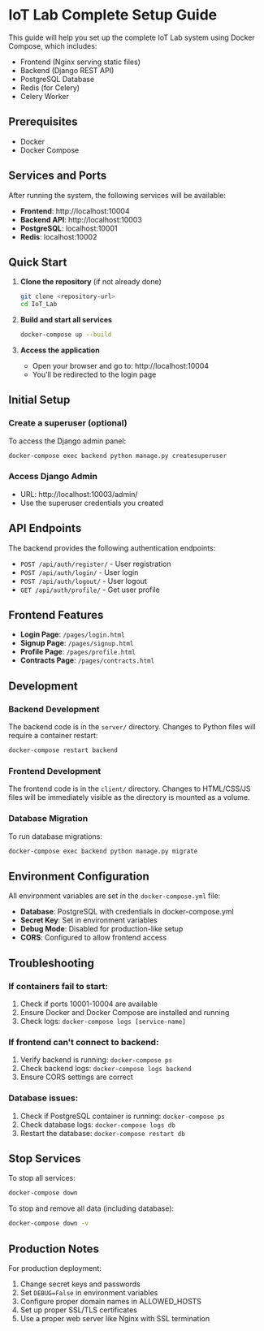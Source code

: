 # IoT Lab Complete Setup Guide

This guide will help you set up the complete IoT Lab system using Docker Compose, which includes:
- Frontend (Nginx serving static files)
- Backend (Django REST API)
- PostgreSQL Database
- Redis (for Celery)
- Celery Worker

## Prerequisites

- Docker
- Docker Compose

## Services and Ports

After running the system, the following services will be available:

- **Frontend**: http://localhost:10004
- **Backend API**: http://localhost:10003
- **PostgreSQL**: localhost:10001
- **Redis**: localhost:10002

## Quick Start

1. **Clone the repository** (if not already done)
   ```bash
   git clone <repository-url>
   cd IoT_Lab
   ```

2. **Build and start all services**
   ```bash
   docker-compose up --build
   ```

3. **Access the application**
   - Open your browser and go to: http://localhost:10004
   - You'll be redirected to the login page

## Initial Setup

### Create a superuser (optional)
To access the Django admin panel:

```bash
docker-compose exec backend python manage.py createsuperuser
```

### Access Django Admin
- URL: http://localhost:10003/admin/
- Use the superuser credentials you created

## API Endpoints

The backend provides the following authentication endpoints:

- `POST /api/auth/register/` - User registration
- `POST /api/auth/login/` - User login
- `POST /api/auth/logout/` - User logout
- `GET /api/auth/profile/` - Get user profile

## Frontend Features

- **Login Page**: `/pages/login.html`
- **Signup Page**: `/pages/signup.html`
- **Profile Page**: `/pages/profile.html`
- **Contracts Page**: `/pages/contracts.html`

## Development

### Backend Development
The backend code is in the `server/` directory. Changes to Python files will require a container restart:

```bash
docker-compose restart backend
```

### Frontend Development
The frontend code is in the `client/` directory. Changes to HTML/CSS/JS files will be immediately visible as the directory is mounted as a volume.

### Database Migration
To run database migrations:

```bash
docker-compose exec backend python manage.py migrate
```

## Environment Configuration

All environment variables are set in the `docker-compose.yml` file:

- **Database**: PostgreSQL with credentials in docker-compose.yml
- **Secret Key**: Set in environment variables
- **Debug Mode**: Disabled for production-like setup
- **CORS**: Configured to allow frontend access

## Troubleshooting

### If containers fail to start:
1. Check if ports 10001-10004 are available
2. Ensure Docker and Docker Compose are installed and running
3. Check logs: `docker-compose logs [service-name]`

### If frontend can't connect to backend:
1. Verify backend is running: `docker-compose ps`
2. Check backend logs: `docker-compose logs backend`
3. Ensure CORS settings are correct

### Database issues:
1. Check if PostgreSQL container is running: `docker-compose ps`
2. Check database logs: `docker-compose logs db`
3. Restart the database: `docker-compose restart db`

## Stop Services

To stop all services:
```bash
docker-compose down
```

To stop and remove all data (including database):
```bash
docker-compose down -v
```

## Production Notes

For production deployment:
1. Change secret keys and passwords
2. Set `DEBUG=False` in environment variables
3. Configure proper domain names in ALLOWED_HOSTS
4. Set up proper SSL/TLS certificates
5. Use a proper web server like Nginx with SSL termination
